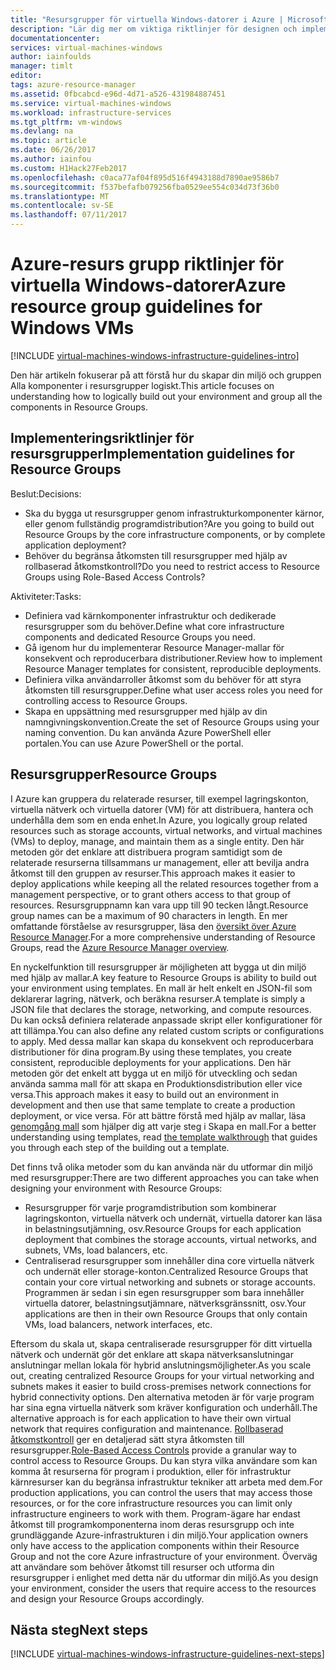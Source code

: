 ```yaml
---
title: "Resursgrupper för virtuella Windows-datorer i Azure | Microsoft Docs"
description: "Lär dig mer om viktiga riktlinjer för designen och implementeringen för distribution av resursgrupper i Azure infrastrukturtjänster."
documentationcenter: 
services: virtual-machines-windows
author: iainfoulds
manager: timlt
editor: 
tags: azure-resource-manager
ms.assetid: 0fbcabcd-e96d-4d71-a526-431984887451
ms.service: virtual-machines-windows
ms.workload: infrastructure-services
ms.tgt_pltfrm: vm-windows
ms.devlang: na
ms.topic: article
ms.date: 06/26/2017
ms.author: iainfou
ms.custom: H1Hack27Feb2017
ms.openlocfilehash: c0aca77af04f895d516f4943188d7890ae9586b7
ms.sourcegitcommit: f537befafb079256fba0529ee554c034d73f36b0
ms.translationtype: MT
ms.contentlocale: sv-SE
ms.lasthandoff: 07/11/2017
---
```

# <a name="azure-resource-group-guidelines-for-windows-vms"></a><span data-ttu-id="c50db-103">Azure-resurs grupp riktlinjer för virtuella Windows-datorer</span><span class="sxs-lookup"><span data-stu-id="c50db-103">Azure resource group guidelines for Windows VMs</span></span>

[!INCLUDE [virtual-machines-windows-infrastructure-guidelines-intro](../../../includes/virtual-machines-windows-infrastructure-guidelines-intro.md)]

<span data-ttu-id="c50db-104">Den här artikeln fokuserar på att förstå hur du skapar din miljö och gruppen Alla komponenter i resursgrupper logiskt.</span><span class="sxs-lookup"><span data-stu-id="c50db-104">This article focuses on understanding how to logically build out your environment and group all the components in Resource Groups.</span></span>

## <a name="implementation-guidelines-for-resource-groups"></a><span data-ttu-id="c50db-105">Implementeringsriktlinjer för resursgrupper</span><span class="sxs-lookup"><span data-stu-id="c50db-105">Implementation guidelines for Resource Groups</span></span>
<span data-ttu-id="c50db-106">Beslut:</span><span class="sxs-lookup"><span data-stu-id="c50db-106">Decisions:</span></span>

* <span data-ttu-id="c50db-107">Ska du bygga ut resursgrupper genom infrastrukturkomponenter kärnor, eller genom fullständig programdistribution?</span><span class="sxs-lookup"><span data-stu-id="c50db-107">Are you going to build out Resource Groups by the core infrastructure components, or by complete application deployment?</span></span>
* <span data-ttu-id="c50db-108">Behöver du begränsa åtkomsten till resursgrupper med hjälp av rollbaserad åtkomstkontroll?</span><span class="sxs-lookup"><span data-stu-id="c50db-108">Do you need to restrict access to Resource Groups using Role-Based Access Controls?</span></span>

<span data-ttu-id="c50db-109">Aktiviteter:</span><span class="sxs-lookup"><span data-stu-id="c50db-109">Tasks:</span></span>

* <span data-ttu-id="c50db-110">Definiera vad kärnkomponenter infrastruktur och dedikerade resursgrupper som du behöver.</span><span class="sxs-lookup"><span data-stu-id="c50db-110">Define what core infrastructure components and dedicated Resource Groups you need.</span></span>
* <span data-ttu-id="c50db-111">Gå igenom hur du implementerar Resource Manager-mallar för konsekvent och reproducerbara distributioner.</span><span class="sxs-lookup"><span data-stu-id="c50db-111">Review how to implement Resource Manager templates for consistent, reproducible deployments.</span></span>
* <span data-ttu-id="c50db-112">Definiera vilka användarroller åtkomst som du behöver för att styra åtkomsten till resursgrupper.</span><span class="sxs-lookup"><span data-stu-id="c50db-112">Define what user access roles you need for controlling access to Resource Groups.</span></span>
* <span data-ttu-id="c50db-113">Skapa en uppsättning med resursgrupper med hjälp av din namngivningskonvention.</span><span class="sxs-lookup"><span data-stu-id="c50db-113">Create the set of Resource Groups using your naming convention.</span></span> <span data-ttu-id="c50db-114">Du kan använda Azure PowerShell eller portalen.</span><span class="sxs-lookup"><span data-stu-id="c50db-114">You can use Azure PowerShell or the portal.</span></span>

## <a name="resource-groups"></a><span data-ttu-id="c50db-115">Resursgrupper</span><span class="sxs-lookup"><span data-stu-id="c50db-115">Resource Groups</span></span>
<span data-ttu-id="c50db-116">I Azure kan gruppera du relaterade resurser, till exempel lagringskonton, virtuella nätverk och virtuella datorer (VM) för att distribuera, hantera och underhålla dem som en enda enhet.</span><span class="sxs-lookup"><span data-stu-id="c50db-116">In Azure, you logically group related resources such as storage accounts, virtual networks, and virtual machines (VMs) to deploy, manage, and maintain them as a single entity.</span></span> <span data-ttu-id="c50db-117">Den här metoden gör det enklare att distribuera program samtidigt som de relaterade resurserna tillsammans ur management, eller att bevilja andra åtkomst till den gruppen av resurser.</span><span class="sxs-lookup"><span data-stu-id="c50db-117">This approach makes it easier to deploy applications while keeping all the related resources together from a management perspective, or to grant others access to that group of resources.</span></span> <span data-ttu-id="c50db-118">Resursgruppnamn kan vara upp till 90 tecken långt.</span><span class="sxs-lookup"><span data-stu-id="c50db-118">Resource group names can be a maximum of 90 characters in length.</span></span> <span data-ttu-id="c50db-119">En mer omfattande förståelse av resursgrupper, läsa den [översikt över Azure Resource Manager](../../azure-resource-manager/resource-group-overview.md).</span><span class="sxs-lookup"><span data-stu-id="c50db-119">For a more comprehensive understanding of Resource Groups, read the [Azure Resource Manager overview](../../azure-resource-manager/resource-group-overview.md).</span></span>

<span data-ttu-id="c50db-120">En nyckelfunktion till resursgrupper är möjligheten att bygga ut din miljö med hjälp av mallar.</span><span class="sxs-lookup"><span data-stu-id="c50db-120">A key feature to Resource Groups is ability to build out your environment using templates.</span></span> <span data-ttu-id="c50db-121">En mall är helt enkelt en JSON-fil som deklarerar lagring, nätverk, och beräkna resurser.</span><span class="sxs-lookup"><span data-stu-id="c50db-121">A template is simply a JSON file that declares the storage, networking, and compute resources.</span></span> <span data-ttu-id="c50db-122">Du kan också definiera relaterade anpassade skript eller konfigurationer för att tillämpa.</span><span class="sxs-lookup"><span data-stu-id="c50db-122">You can also define any related custom scripts or configurations to apply.</span></span> <span data-ttu-id="c50db-123">Med dessa mallar kan skapa du konsekvent och reproducerbara distributioner för dina program.</span><span class="sxs-lookup"><span data-stu-id="c50db-123">By using these templates, you create consistent, reproducible deployments for your applications.</span></span> <span data-ttu-id="c50db-124">Den här metoden gör det enkelt att bygga ut en miljö för utveckling och sedan använda samma mall för att skapa en Produktionsdistribution eller vice versa.</span><span class="sxs-lookup"><span data-stu-id="c50db-124">This approach makes it easy to build out an environment in development and then use that same template to create a production deployment, or vice versa.</span></span> <span data-ttu-id="c50db-125">För att bättre förstå med hjälp av mallar, läsa [genomgång mall](../../azure-resource-manager/resource-manager-template-walkthrough.md) som hjälper dig att varje steg i Skapa en mall.</span><span class="sxs-lookup"><span data-stu-id="c50db-125">For a better understanding using templates, read [the template walkthrough](../../azure-resource-manager/resource-manager-template-walkthrough.md) that guides you through each step of the building out a template.</span></span>

<span data-ttu-id="c50db-126">Det finns två olika metoder som du kan använda när du utformar din miljö med resursgrupper:</span><span class="sxs-lookup"><span data-stu-id="c50db-126">There are two different approaches you can take when designing your environment with Resource Groups:</span></span>

* <span data-ttu-id="c50db-127">Resursgrupper för varje programdistribution som kombinerar lagringskonton, virtuella nätverk och undernät, virtuella datorer kan läsa in belastningsutjämning, osv.</span><span class="sxs-lookup"><span data-stu-id="c50db-127">Resource Groups for each application deployment that combines the storage accounts, virtual networks, and subnets, VMs, load balancers, etc.</span></span>
* <span data-ttu-id="c50db-128">Centraliserad resursgrupper som innehåller dina core virtuella nätverk och undernät eller storage-konton.</span><span class="sxs-lookup"><span data-stu-id="c50db-128">Centralized Resource Groups that contain your core virtual networking and subnets or storage accounts.</span></span> <span data-ttu-id="c50db-129">Programmen är sedan i sin egen resursgrupper som bara innehåller virtuella datorer, belastningsutjämnare, nätverksgränssnitt, osv.</span><span class="sxs-lookup"><span data-stu-id="c50db-129">Your applications are then in their own Resource Groups that only contain VMs, load balancers, network interfaces, etc.</span></span>

<span data-ttu-id="c50db-130">Eftersom du skala ut, skapa centraliserade resursgrupper för ditt virtuella nätverk och undernät gör det enklare att skapa nätverksanslutningar anslutningar mellan lokala för hybrid anslutningsmöjligheter.</span><span class="sxs-lookup"><span data-stu-id="c50db-130">As you scale out, creating centralized Resource Groups for your virtual networking and subnets makes it easier to build cross-premises network connections for hybrid connectivity options.</span></span> <span data-ttu-id="c50db-131">Den alternativa metoden är för varje program har sina egna virtuella nätverk som kräver konfiguration och underhåll.</span><span class="sxs-lookup"><span data-stu-id="c50db-131">The alternative approach is for each application to have their own virtual network that requires configuration and maintenance.</span></span>  <span data-ttu-id="c50db-132">[Rollbaserad åtkomstkontroll](../../active-directory/role-based-access-control-what-is.md) ger en detaljerad sätt styra åtkomsten till resursgrupper.</span><span class="sxs-lookup"><span data-stu-id="c50db-132">[Role-Based Access Controls](../../active-directory/role-based-access-control-what-is.md) provide a granular way to control access to Resource Groups.</span></span> <span data-ttu-id="c50db-133">Du kan styra vilka användare som kan komma åt resurserna för program i produktion, eller för infrastruktur kärnresurser kan du begränsa infrastruktur tekniker att arbeta med dem.</span><span class="sxs-lookup"><span data-stu-id="c50db-133">For production applications, you can control the users that may access those resources, or for the core infrastructure resources you can limit only infrastructure engineers to work with them.</span></span> <span data-ttu-id="c50db-134">Program-ägare har endast åtkomst till programkomponenterna inom deras resursgrupp och inte grundläggande Azure-infrastrukturen i din miljö.</span><span class="sxs-lookup"><span data-stu-id="c50db-134">Your application owners only have access to the application components within their Resource Group and not the core Azure infrastructure of your environment.</span></span> <span data-ttu-id="c50db-135">Överväg att användare som behöver åtkomst till resurser och utforma din resursgrupper i enlighet med detta när du utformar din miljö.</span><span class="sxs-lookup"><span data-stu-id="c50db-135">As you design your environment, consider the users that require access to the resources and design your Resource Groups accordingly.</span></span> 

## <a name="next-steps"></a><span data-ttu-id="c50db-136">Nästa steg</span><span class="sxs-lookup"><span data-stu-id="c50db-136">Next steps</span></span>
[!INCLUDE [virtual-machines-windows-infrastructure-guidelines-next-steps](../../../includes/virtual-machines-windows-infrastructure-guidelines-next-steps.md)]


